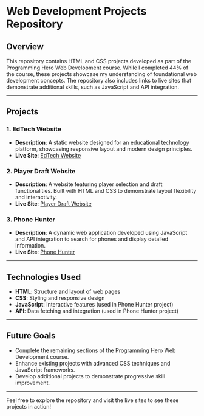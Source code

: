 # Web Development Projects Repository

## Overview
This repository contains HTML and CSS projects developed as part of the Programming Hero Web Development course. While I completed 44% of the course, these projects showcase my understanding of foundational web development concepts. The repository also includes links to live sites that demonstrate additional skills, such as JavaScript and API integration.

---

## Projects

### 1. **EdTech Website**
- **Description**: A static website designed for an educational technology platform, showcasing responsive layout and modern design principles.
- **Live Site**: [EdTech Website](https://zesty-dolphin-41f9d5.netlify.app/)

### 2. **Player Draft Website**
- **Description**: A website featuring player selection and draft functionalities. Built with HTML and CSS to demonstrate layout flexibility and interactivity.
- **Live Site**: [Player Draft Website](https://legendary-axolotl-27a1ab.netlify.app/#)

### 3. **Phone Hunter**
- **Description**: A dynamic web application developed using JavaScript and API integration to search for phones and display detailed information.
- **Live Site**: [Phone Hunter](https://moonlit-caramel-c45a8d.netlify.app/)


---

## Technologies Used
- **HTML**: Structure and layout of web pages
- **CSS**: Styling and responsive design
- **JavaScript**: Interactive features (used in Phone Hunter project)
- **API**: Data fetching and integration (used in Phone Hunter project)

---

## Future Goals
- Complete the remaining sections of the Programming Hero Web Development course.
- Enhance existing projects with advanced CSS techniques and JavaScript frameworks.
- Develop additional projects to demonstrate progressive skill improvement.

---

Feel free to explore the repository and visit the live sites to see these projects in action!

